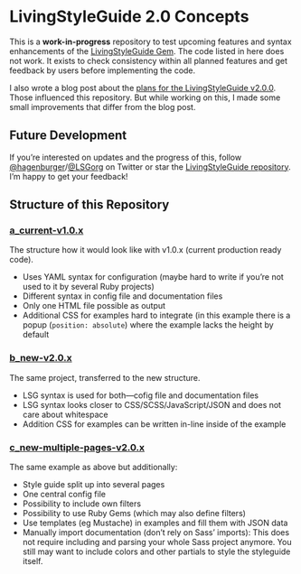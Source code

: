 # LivingStyleGuide 2.0 Concepts

This is a **work-in-progress** repository to test upcoming features and syntax
enhancements of the [LivingStyleGuide Gem](http://livingstyleguide.org). The
code listed in here does not work. It exists to check consistency within all
planned features and get feedback by users before implementing the code.

I also wrote a blog post about the [plans for the LivingStyleGuide v2.0.0](http://www.hagenburger.net/BLOG/livingstyleguide-2.html). Those
influenced this repository. But while working on this, I made some small
improvements that differ from the blog post.


## Future Development

If you’re interested on updates and the progress of this, follow [@hagenburger](https://twitter.com/hagenburger)/[@LSGorg](https://twitter.com/LSGorg)
on Twitter or star the
[LivingStyleGuide repository](https://github.com/hagenburger/livingstyleguide).
I’m happy to get your feedback!


## Structure of this Repository

### [a_current-v1.0.x](tree/master/a_current-v1.0.x)

The structure how it would look like with v1.0.x (current production ready code).

* Uses YAML syntax for configuration (maybe hard to write if you’re not used
  to it by several Ruby projects)
* Different syntax in config file and documentation files
* Only one HTML file possible as output
* Additional CSS for examples hard to integrate (in this example there is a
  popup (`position: absolute`) where the example lacks the height by default


### [b_new-v2.0.x](tree/master/b_new-v2.0.x)

The same project, transferred to the new structure.

* LSG syntax is used for both—cofig file and documentation files
* LSG syntax looks closer to CSS/SCSS/JavaScript/JSON and does not care about
  whitespace
* Addition CSS for examples can be written in-line inside of the example


### [c_new-multiple-pages-v2.0.x](tree/master/c_new-multiple-pages-v2.0.x)

The same example as above but additionally:

* Style guide split up into several pages
* One central config file
* Possibility to include own filters
* Possibility to use Ruby Gems (which may also define filters)
* Use templates (eg Mustache) in examples and fill them with JSON data
* Manually import documentation (don’t rely on Sass’ imports): This does not
  require including and parsing your whole Sass project anymore. You still may
  want to include colors and other partials to style the styleguide itself.

